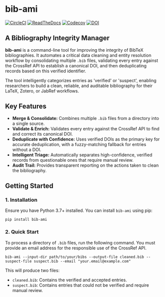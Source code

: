 #  bib-ami

[![CircleCI](https://circleci.com/gh/hrolfrc/bib-ami.svg?style=shield)](https://circleci.com/gh/hrolfrc/bib-ami)
[![ReadTheDocs](https://readthedocs.org/projects/bib-ami/badge/?version=latest)](https://bib-ami.readthedocs.io/en/latest/)
[![Codecov](https://codecov.io/gh/hrolfrc/bib-ami/branch/master/graph/badge.svg)](https://codecov.io/gh/hrolfrc/bib-ami)
[![DOI](https://zenodo.org/badge/1012755631.svg)](https://doi.org/10.5281/zenodo.15795717)

## A Bibliography Integrity Manager

**bib-ami** is a command-line tool for improving the integrity of BibTeX bibliographies. It automates a critical data cleaning and entity resolution workflow by consolidating multiple `.bib` files, validating every entry against the CrossRef API to establish a canonical DOI, and then deduplicating records based on this verified identifier.

The tool intelligently categorizes entries as 'verified' or 'suspect', enabling researchers to build a clean, reliable, and auditable bibliography for their LaTeX, Zotero, or JabRef workflows.

## Key Features

* **Merge & Consolidate:** Combines multiple `.bib` files from a directory into a single source.
* **Validate & Enrich:** Validates every entry against the CrossRef API to find and correct its canonical DOI.
* **Deduplicate with Confidence:** Uses verified DOIs as the primary key for accurate deduplication, with a fuzzy-matching fallback for entries without a DOI.
* **Intelligent Triage:** Automatically separates high-confidence, verified records from questionable ones that require manual review.
* **Audit Trail:** Provides transparent reporting on the actions taken to clean the bibliography.

## Getting Started

### 1. Installation

Ensure you have Python 3.7+ installed. You can install `bib-ami` using pip:


    pip install bib-ami

### 2. Quick Start

To process a directory of `.bib` files, run the following command. You must provide an email address for the responsible use of the CrossRef API.

    bib-ami --input-dir path/to/your/bibs --output-file cleaned.bib --suspect-file suspect.bib --email "your.email@example.com"

This will produce two files:

* `cleaned.bib`: Contains the verified and accepted entries.
* `suspect.bib`: Contains entries that could not be verified and require manual review.
